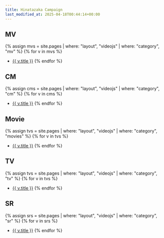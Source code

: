 ```yaml
---
title: Hinatazaka Campaign
last_modified_at: 2025-04-18T00:44:14+00:00
---
```

## MV

{% assign mvs = site.pages | where: "layout", "videojs" | where: "category", "mv" %}
{% for v in mvs %}
- <a href="{{ v.url }}" target="_blank">{{ v.title }}</a>
{% endfor %}

## CM

{% assign cms = site.pages | where: "layout", "videojs" | where: "category", "cm" %}
{% for v in cms %}
- <a href="{{ v.url }}" target="_blank">{{ v.title }}</a>
{% endfor %}

## Movie

{% assign tvs = site.pages | where: "layout", "videojs" | where: "category", "movies" %}
{% for v in tvs %}
- <a href="{{ v.url }}" target="_blank">{{ v.title }}</a>
{% endfor %}

## TV

{% assign tvs = site.pages | where: "layout", "videojs" | where: "category", "tv" %}
{% for v in tvs %}
- <a href="{{ v.url }}" target="_blank">{{ v.title }}</a>
{% endfor %}

## SR

{% assign srs = site.pages | where: "layout", "videojs" | where: "category", "sr" %}
{% for v in srs %}
- <a href="{{ v.url }}" target="_blank">{{ v.title }}</a>
{% endfor %}